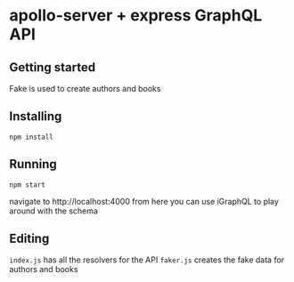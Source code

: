 # apollo-server + express GraphQL API

## Getting started
Fake is used to create authors and books

## Installing
```
npm install
```

## Running
```
npm start
```
navigate to http://localhost:4000
from here you can use iGraphQL to play around with the schema

## Editing
`index.js` has all the resolvers for the API
`faker.js` creates the fake data for authors and books
